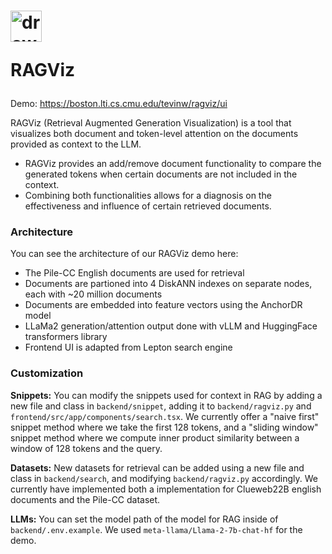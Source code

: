 # <img src="https://boston.lti.cs.cmu.edu/tevinw/ragviz/ui/ragviz-square.png" alt="drawing" width="50" height="50"/> <p>RAGViz</p>

Demo: https://boston.lti.cs.cmu.edu/tevinw/ragviz/ui

RAGViz (Retrieval Augmented Generation Visualization) is a tool that visualizes both document and token-level attention on the documents provided as context to the LLM.

- RAGViz provides an add/remove document functionality to compare the generated tokens when certain documents are not included in the context.
- Combining both functionalities allows for a diagnosis on the effectiveness and influence of certain retrieved documents.

### Architecture

You can see the architecture of our RAGViz demo here:
- The Pile-CC English documents are used for retrieval
- Documents are partioned into 4 DiskANN indexes on separate nodes, each with ~20 million documents
- Documents are embedded into feature vectors using the AnchorDR model
- LLaMa2 generation/attention output done with vLLM and HuggingFace transformers library
- Frontend UI is adapted from Lepton search engine

### Customization

**Snippets:** You can modify the snippets used for context in RAG by adding a new file and class in `backend/snippet`, adding it to `backend/ragviz.py` and `frontend/src/app/components/search.tsx`. We currently offer a "naive first" snippet method where we take the first 128 tokens, and a "sliding window" snippet method where we compute inner product similarity between a window of 128 tokens and the query.

**Datasets:** New datasets for retrieval can be added using a new file and class in `backend/search`, and modifying `backend/ragviz.py` accordingly. We currently have implemented both a implementation for Clueweb22B english documents and the Pile-CC dataset.

**LLMs:** You can set the model path of the model for RAG inside of `backend/.env.example`. We used `meta-llama/Llama-2-7b-chat-hf` for the demo.

